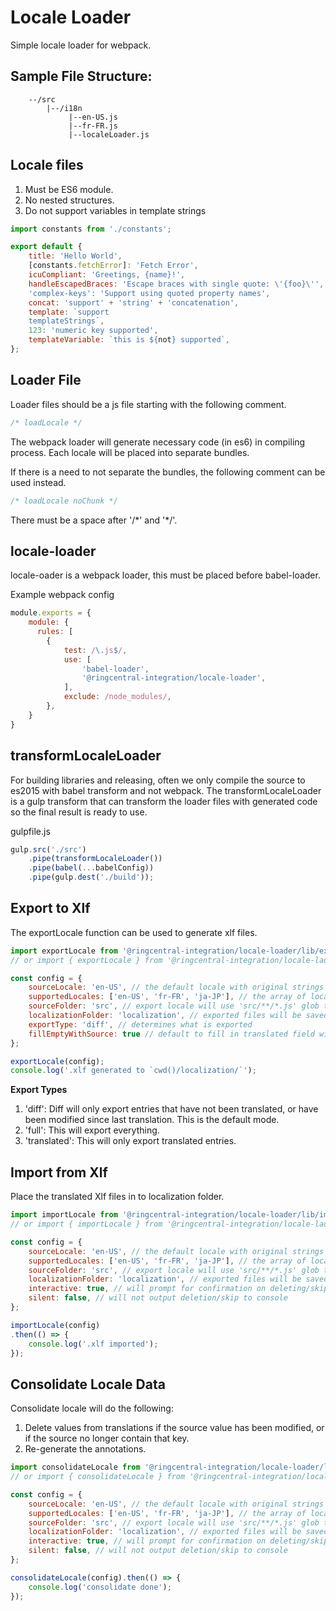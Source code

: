 # Locale Loader
<!-- TODO: Make this work in monorepo
[![Build Status](https://travis-ci.org/u9520107/locale-loader.svg?branch=master)](https://travis-ci.org/u9520107/locale-loader)
[![Coverage Status](https://coveralls.io/repos/github/u9520107/locale-loader/badge.svg?branch=master)](https://coveralls.io/github/u9520107/locale-loader?branch=master) -->

Simple locale loader for webpack.

Sample File Structure:
---
```
    --/src
        |--/i18n
             |--en-US.js
             |--fr-FR.js
             |--localeLoader.js
```

Locale files
---
1. Must be ES6 module.
2. No nested structures.
3. Do not support variables in template strings

```javascript
import constants from './constants';

export default {
    title: 'Hello World',
    [constants.fetchError]: 'Fetch Error',
    icuCompliant: 'Greetings, {name}!',
    handleEscapedBraces: 'Escape braces with single quote: \'{foo}\'',
    'complex-keys': 'Support using quoted property names',
    concat: 'support' + 'string' + 'concatenation',
    template: `support
    templateStrings`,
    123: 'numeric key supported',
    templateVariable: `this is ${not} supported`,
};
```

Loader File
---
Loader files should be a js file starting with the following comment.
```javascript
/* loadLocale */
```
The webpack loader will generate necessary code (in es6) in compiling process.
Each locale will be placed into separate bundles.

If there is a need to not separate the bundles, the following comment can be used instead.
```javascript
/* loadLocale noChunk */
```
There must be a space after '/\*' and '\*/'.


locale-loader
---

locale-oader is a webpack loader, this must be placed before babel-loader.


Example webpack config
```javascript
module.exports = {
    module: {
      rules: [
        {
            test: /\.js$/,
            use: [
                'babel-loader',
                '@ringcentral-integration/locale-loader',
            ],
            exclude: /node_modules/,
        },
    }
}
```

transformLocaleLoader
---
For building libraries and releasing, often we only compile the source to es2015 with babel transform and not webpack. The transformLocaleLoader is a gulp transform that can transform the loader files with generated code so the final result is ready to use.

gulpfile.js
```javascript
gulp.src('./src')
    .pipe(transformLocaleLoader())
    .pipe(babel(...babelConfig))
    .pipe(gulp.dest('./build'));
```

Export to Xlf
---

The exportLocale function can be used to generate xlf files.

```javascript
import exportLocale from '@ringcentral-integration/locale-loader/lib/exportLocale';
// or import { exportLocale } from '@ringcentral-integration/locale-laoder';

const config = {
    sourceLocale: 'en-US', // the default locale with original strings
    supportedLocales: ['en-US', 'fr-FR', 'ja-JP'], // the array of locales to support
    sourceFolder: 'src', // export locale will use 'src/**/*.js' glob to search for loaders
    localizationFolder: 'localization', // exported files will be saved to here
    exportType: 'diff', // determines what is exported
    fillEmptyWithSource: true // default to fill in translated field with source string
};

exportLocale(config);
console.log('.xlf generated to `cwd()/localization/`');

```

**Export Types**

1. 'diff': Diff will only export entries that have not been translated, or have been modified since last translation. This is the default mode.
2. 'full': This will export everything.
3. 'translated': This will only export translated entries.

Import from Xlf
---

Place the translated Xlf files in to localization folder.


```javascript
import importLocale from '@ringcentral-integration/locale-loader/lib/importLocale';
// or import { importLocale } from '@ringcentral-integration/locale-laoder';

const config = {
    sourceLocale: 'en-US', // the default locale with original strings
    supportedLocales: ['en-US', 'fr-FR', 'ja-JP'], // the array of locales to support
    sourceFolder: 'src', // export locale will use 'src/**/*.js' glob to search for loaders
    localizationFolder: 'localization', // exported files will be saved to here,
    interactive: true, // will prompt for confirmation on deleting/skipping changed keys
    silent: false, // will not output deletion/skip to console
};

importLocale(config)
.then(() => {
    console.log('.xlf imported');
});

```

Consolidate Locale Data
---

Consolidate locale will do the following:
1. Delete values from translations if the source value has been modified, or if the source no longer contain that key.
2. Re-generate the annotations.

```javascript
import consolidateLocale from '@ringcentral-integration/locale-loader/lib/consolidateLocale';
// or import { consolidateLocale } from '@ringcentral-integration/locale-laoder';

const config = {
    sourceLocale: 'en-US', // the default locale with original strings
    supportedLocales: ['en-US', 'fr-FR', 'ja-JP'], // the array of locales to support
    sourceFolder: 'src', // export locale will use 'src/**/*.js' glob to search for loaders
    localizationFolder: 'localization', // exported files will be saved to here
    interactive: true, // will prompt for confirmation on deleting/skipping changed keys
    silent: false, // will not output deletion/skip to console
};

consolidateLocale(config).then(() => {
    console.log('consolidate done');
});

```
